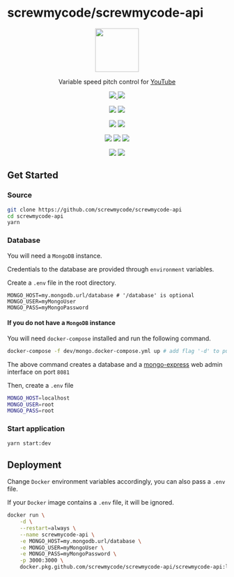 <!--suppress HtmlDeprecatedAttribute, HtmlRequiredAltAttribute -->

# screwmycode/screwmycode-api

<p align=center>
    <a href="https://api.screwmycode.in/">
        <img width=100 src="https://raw.githubusercontent.com/bamdadsabbagh/screwmycode-in--www/master/public/icons/SCRW_KSET.svg">
    </a>
</p>

<p align=center>
    Variable speed pitch control for <a href="https://www.youtube.com/">YouTube</a>
</p>

<p align=center>
    <a href="https://github.com/screwmycode/screwmycode-api">
        <img src="https://img.shields.io/github/stars/screwmycode/screwmycode-api?label=git">
    </a>
    <img src="https://img.shields.io/github/license/screwmycode/screwmycode-api">
</p>

<p align=center>
    <img src="https://img.shields.io/github/languages/count/screwmycode/screwmycode-api">
    <img src="https://img.shields.io/github/languages/top/screwmycode/screwmycode-api">
</p>

<p align=center>
    <img src="https://img.shields.io/github/v/release/screwmycode/screwmycode-api">
    <img src="https://api.codeclimate.com/v1/badges/9d8331cec24be05155cc/maintainability">
</p>

<p align=center>
    <img src="https://img.shields.io/david/screwmycode/screwmycode-api">
    <img src="https://img.shields.io/david/dev/screwmycode/screwmycode-api">
    <img src="https://img.shields.io/snyk/vulnerabilities/github/screwmycode/screwmycode-api">
</p>

<p align=center>
    <img src="https://img.shields.io/badge/ci-github--actions-yellowgreen">
    <img src="https://img.shields.io/badge/cd-docker-yellowgreen">
</p>

## Get Started

### Source

```bash
git clone https://github.com/screwmycode/screwmycode-api
cd screwmycode-api
yarn
```

### Database

You will need a `MongoDB` instance.

Credentials to the database are provided through `environment` variables.

Create a `.env` file in the root directory.

```dotenv
MONGO_HOST=my.mongodb.url/database # '/database' is optional
MONGO_USER=myMongoUser
MONGO_PASS=myMongoPassword
```

#### If you do not have a `MongoDB` instance

You will need `docker-compose` installed and run the following command.

```bash
docker-compose -f dev/mongo.docker-compose.yml up # add flag '-d' to put in background
```

The above command creates a database and a [mongo-express](https://github.com/mongo-express/mongo-express) web admin
interface on port `8081`

Then, create a `.env` file

```bash
MONGO_HOST=localhost
MONGO_USER=root
MONGO_PASS=root
```

### Start application

```bash
yarn start:dev
```

## Deployment

Change `Docker` environment variables accordingly, you can also pass a `.env` file.

If your `Docker` image contains a `.env` file, it will be ignored.

```bash
docker run \
    -d \
    --restart=always \
    --name screwmycode-api \
    -e MONGO_HOST=my.mongodb.url/database \
    -e MONGO_USER=myMongoUser \
    -e MONGO_PASS=myMongoPassword \
    -p 3000:3000 \
    docker.pkg.github.com/screwmycode/screwmycode-api/screwmycode-api:latest
```
